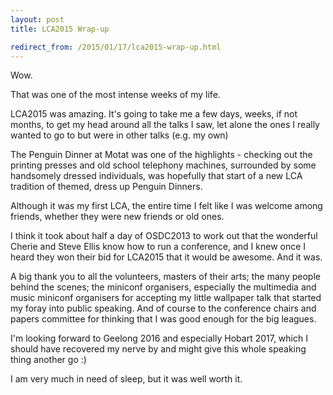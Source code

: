 ```yaml
---
layout: post
title: LCA2015 Wrap-up

redirect_from: /2015/01/17/lca2015-wrap-up.html
---
```



Wow.

That was one of the most intense weeks of my life. 

LCA2015 was amazing. It's going to take me a few days, weeks, if not months, to get my head around all the talks I saw, let alone the ones I really wanted to go to but were in other talks (e.g. my own)

The Penguin Dinner at Motat was one of the highlights - checking out the printing presses and old school telephony machines, surrounded by some handsomely dressed individuals, was hopefully that start of a new LCA tradition of themed, dress up Penguin Dinners.  

Although it was my first LCA, the entire time I felt like I was welcome among friends, whether they were new friends or old ones. 


I think it took about half a day of OSDC2013 to work out that the wonderful Cherie and Steve Ellis know how to run a conference, and I knew once I heard they won their bid for LCA2015 that it would be awesome. And it was. 

A big thank you to all the volunteers, masters of their arts; the many people behind the scenes; the miniconf organisers, especially the multimedia and music miniconf organisers for accepting my little wallpaper talk that started my foray into public speaking. And of course to the conference chairs and papers committee for thinking that I was good enough for the big leagues. 

I'm looking forward to Geelong 2016 and especially Hobart 2017, which I should have recovered my nerve by and might give this whole speaking thing another go :)

I am very much in need of sleep, but it was well worth it. 
